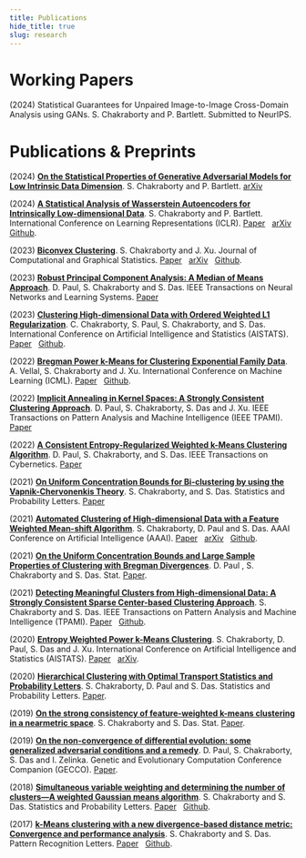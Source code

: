 ```yaml
---
title: Publications
hide_title: true
slug: research
---
```

# Working Papers
(2024) Statistical Guarantees for Unpaired Image-to-Image Cross-Domain Analysis using GANs. S. Chakraborty and P. Bartlett. Submitted to NeurIPS.
# Publications & Preprints 

(2024) [**On the Statistical Properties of Generative Adversarial Models for Low Intrinsic Data Dimension**](https://arxiv.org/abs/2401.15801).
S. Chakraborty and P. Bartlett.
[<i class="ai ai-arxiv ai"></i> arXiv](https://arxiv.org/abs/2401.15801)

(2024) [**A Statistical Analysis of Wasserstein Autoencoders for Intrinsically Low-dimensional Data**](https://openreview.net/pdf?id=WjRPZsfeBO). S. Chakraborty and P. Bartlett. International Conference on Learning Representations (ICLR). [<i class="fa-solid fa-book"></i> Paper](https://openreview.net/pdf?id=WjRPZsfeBO) &nbsp; [<i class="ai ai-arxiv ai"></i> arXiv](https://arxiv.org/pdf/2402.15710) &nbsp; [<i class="fab fa-github"></i> Github](https://github.com/SaptarshiC98/WAE).

(2023) [**Biconvex Clustering**](https://www.tandfonline.com/doi/abs/10.1080/10618600.2023.2197474?journalCode=ucgs20). S. Chakraborty and J. Xu. Journal of Computational and Graphical Statistics. [<i class="fa-solid fa-book"></i> Paper](https://www.tandfonline.com/doi/abs/10.1080/10618600.2023.2197474?journalCode=ucgs20) &nbsp; [<i class="ai ai-arxiv ai"></i> arXiv](https://arxiv.org/pdf/2008.01760) &nbsp; [<i class="fab fa-github"></i> Github](https://github.com/SaptarshiC98/BCC).

(2023) [**Robust Principal Component Analysis: A Median of Means Approach**](https://ieeexplore.ieee.org/document/10210330). D. Paul, S. Chakraborty and S. Das. IEEE Transactions on Neural Networks and Learning Systems. [<i class="fa-solid fa-book"></i> Paper](https://ieeexplore.ieee.org/document/10210330)

(2023) [**Clustering High-dimensional Data with Ordered Weighted L1 Regularization**](https://proceedings.mlr.press/v206/chakraborty23a.html). C. Chakraborty, S. Paul, S. Chakraborty, and S. Das. International Conference on Artificial Intelligence and Statistics (AISTATS). [<i class="fa-solid fa-book"></i> Paper](https://proceedings.mlr.press/v206/chakraborty23a.html) &nbsp; [<i class="fab fa-github"></i> Github](https://github.com/sayanpaul123/OWL_K_Means/).

(2022) [**Bregman Power k-Means for Clustering Exponential Family Data**](https://proceedings.mlr.press/v162/vellal22a.html). A. Vellal, S. Chakraborty and J. Xu. International Conference on Machine Learning (ICML). [<i class="fa-solid fa-book"></i> Paper](https://proceedings.mlr.press/v162/vellal22a.html) &nbsp; [<i class="fab fa-github"></i> Github](https://github.com/avellal14/bregman_power_kmeans).

(2022) [**Implicit Annealing in Kernel Spaces: A Strongly Consistent Clustering Approach**](https://ieeexplore.ieee.org/document/9928792). D. Paul, S. Chakraborty, S. Das and J. Xu. IEEE Transactions on Pattern Analysis and Machine Intelligence (IEEE TPAMI). [<i class="fa-solid fa-book"></i> Paper](https://ieeexplore.ieee.org/document/9928792)

(2022) [**A Consistent Entropy-Regularized Weighted k-Means Clustering Algorithm**](https://ieeexplore.ieee.org/document/9781349). D. Paul, S. Chakraborty, and S. Das. IEEE Transactions on Cybernetics. [<i class="fa-solid fa-book"></i> Paper](https://ieeexplore.ieee.org/document/9781349)

(2021) [**On Uniform Concentration Bounds for Bi-clustering by using the Vapnik-Chervonenkis Theory**](https://www.sciencedirect.com/science/article/abs/pii/S016771522100064X). S. Chakraborty, and S. Das. Statistics and Probability Letters. [<i class="fa-solid fa-book"></i> Paper](https://www.sciencedirect.com/science/article/abs/pii/S016771522100064X)

(2021) [**Automated Clustering of High-dimensional Data with a Feature Weighted Mean-shift Algorithm**](https://ojs.aaai.org/index.php/AAAI/article/view/16854). S. Chakraborty, D. Paul and S. Das.  AAAI Conference on Artificial Intelligence (AAAI). [<i class="fa-solid fa-book"></i> Paper](https://ojs.aaai.org/index.php/AAAI/article/view/16854) &nbsp; [<i class="ai ai-arxiv ai"></i> arXiv](https://arxiv.org/pdf/2012.10929) &nbsp; [<i class="fab fa-github"></i> Github](https://github.com/SaptarshiC98/WBMSC).

(2021) [**On the Uniform Concentration Bounds and Large Sample Properties of Clustering with Bregman Divergences**](https://onlinelibrary.wiley.com/doi/abs/10.1002/sta4.360). D. Paul , S. Chakraborty and S. Das.  Stat. [<i class="fa-solid fa-book"></i> Paper](https://onlinelibrary.wiley.com/doi/abs/10.1002/sta4.360).

(2021) [**Detecting Meaningful Clusters from High-dimensional Data: A Strongly Consistent Sparse Center-based Clustering Approach**](https://ojs.aaai.org/index.php/AAAI/article/view/16854). S. Chakraborty and S. Das.  IEEE Transactions on Pattern Analysis and Machine Intelligence (TPAMI). [<i class="fa-solid fa-book"></i> Paper](https://www.computer.org/csdl/journal/tp/2022/06/09309172/1pQEdzozLwY) &nbsp; [<i class="fab fa-github"></i> Github](https://github.com/SaptarshiC98/lwk-means).

(2020) [**Entropy Weighted Power k-Means Clustering**](https://proceedings.mlr.press/v108/chakraborty20a.html). S. Chakraborty, D. Paul, S. Das and J. Xu.  International Conference on Artificial Intelligence and Statistics (AISTATS). [<i class="fa-solid fa-book"></i> Paper](https://proceedings.mlr.press/v108/chakraborty20a.html) &nbsp; [<i class="ai ai-arxiv ai"></i> arXiv](https://arxiv.org/pdf/2001.03452).

(2020) [**Hierarchical Clustering with Optimal Transport Statistics and Probability Letters**](https://www.sciencedirect.com/science/article/abs/pii/S0167715220300845). S. Chakraborty, D. Paul and S. Das.  Statistics and Probability Letters. [<i class="fa-solid fa-book"></i> Paper](https://www.sciencedirect.com/science/article/abs/pii/S0167715220300845).

(2019) [**On the strong consistency of feature-weighted k-means clustering in a nearmetric space**](https://onlinelibrary.wiley.com/doi/10.1002/sta4.227). S. Chakraborty and S. Das.  Stat. [<i class="fa-solid fa-book"></i> Paper](https://onlinelibrary.wiley.com/doi/10.1002/sta4.227).

(2019) [**On the non-convergence of differential evolution: some generalized adversarial conditions and a remedy**](https://dl.acm.org/doi/10.1145/3319619.3322007). D. Paul, S. Chakraborty, S. Das and I. Zelinka.  Genetic and Evolutionary Computation Conference Companion (GECCO). [<i class="fa-solid fa-book"></i> Paper](https://dl.acm.org/doi/10.1145/3319619.3322007).

(2018) [**Simultaneous variable weighting and determining the number of clusters—A weighted Gaussian means algorithm**](https://www.sciencedirect.com/science/article/abs/pii/S016771521830018X?via%3Dihub). S. Chakraborty and S. Das. Statistics and Probability Letters. [<i class="fa-solid fa-book"></i> Paper](https://www.sciencedirect.com/science/article/abs/pii/S016771521830018X?via%3Dihub) &nbsp; [<i class="fab fa-github"></i> Github](https://github.com/SaptarshiC98/-WG--means).

(2017) [**k-Means clustering with a new divergence-based distance metric: Convergence and performance analysis**](https://www.sciencedirect.com/science/article/abs/pii/S0167865517303380?via%3Dihub). S. Chakraborty and S. Das. Pattern Recognition Letters. [<i class="fa-solid fa-book"></i> Paper](https://www.sciencedirect.com/science/article/abs/pii/S0167865517303380?via%3Dihub) &nbsp; [<i class="fab fa-github"></i> Github](https://github.com/SaptarshiC98/Skmeans).
 
<!-- Add a style tag with CSS to control the layout -->
<style>
  .content-container {
    display: flex;
    align-items: flex-start;
  }
  .text-container {
    flex-grow: 1;
  }

  .side-image {
    margin-top: 5px;
    margin-left: 30px; /* Adjust the space between the image and the text */
    max-width: 40%; /* Adjust the width of the image */
    border-radius: 2%; /* Make the image circular */
    overflow: hidden; /* Hide anything outside of the circle */
  }

  /* Responsive design for smaller screens */
  @media (max-width: 768px) {
    .side-image {
      max-width: 100%;
      margin-left: 0;
      margin-bottom: 20px;
    }

    .content-container {
      flex-direction: column;
    }
  }
</style>
